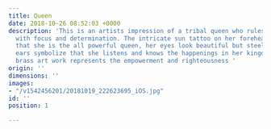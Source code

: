 ```yaml
---
title: Queen
date: 2018-10-26 08:52:03 +0000
description: 'This is an artists impression of a tribal queen who rules the tribe
  with focus and determination. The intricate sun tattoo on her forehead symbolizes
  that she is the all powerful queen, her eyes look beautiful but steely and the big
  ears symbolize that she listens and knows the happenings in her kingdom. This solid
  brass art work represents the empowerment and righteousness '
origin: ''
dimensions: ''
images:
- "/v1542456201/20181019_222623695_iOS.jpg"
id: ''
position: 1

---
```

